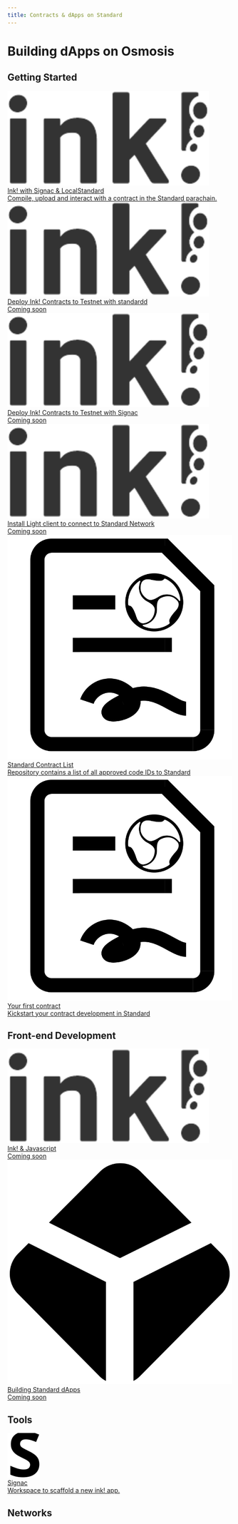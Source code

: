 ```yaml
---
title: Contracts & dApps on Standard
---
```

# Building dApps on Osmosis


## Getting Started
<div class="cards twoColumn" >

  <a href="cosmwasm-localosmosis.html" class="card">
    <img src="/img/ink.svg" class="filter-icon" />
    <div class="title">
     Ink! with Signac & LocalStandard
    </div>
    <div class="text">
      Compile, upload and interact with a contract in the Standard parachain.
    </div>
  </a>

  <a href="cosmwasm-testnet-manual.html" class="card">
    <img src="/img/ink.svg" class="filter-icon" />
    <div class="title">
    Deploy Ink! Contracts to Testnet with standardd
    </div>
    <div class="text">
      Coming soon
    </div>
  </a>

  <a href="cosmwasm-testnet.html" class="card"> 
    <img src="/img/ink.svg" class="filter-icon" />
    <div class="title">
    Deploy Ink! Contracts to Testnet with Signac
    </div>
    <div class="text">
      Coming soon
    </div>
  </a>

  <a href="cosmwasm-verify-contract.html" class="card">
    <img src="/img/ink.svg" class="filter-icon" />
    <div class="title">
    Install Light client to connect to Standard Network
    </div>
    <div class="text">
      Coming soon
    </div>
  </a>
  
  <a href="https://github.com/osmosis-labs/contract-list" class="card" target="_blank">
    <img src="/img/contract.svg" class="filter-icon" />
    <div class="title">
    Standard Contract List
    </div>
    <div class="text">
    Repository contains a list of all approved code IDs to Standard
    </div>
  </a>  
  
  <a href="https://docs.cosmwasm.com/docs/1.0/getting-started/intro" class="card" target="_blank">
    <img src="/img/contract.svg" class="filter-icon" />
    <div class="title">
     Your first contract
    </div>
    <div class="text">
     Kickstart your contract development in Standard 
    </div>
  </a>  
  

  
  
 </div>
 
 
 ## Front-end Development
 
  <div class="cards twoColumn" >
    <a href="javascript.html" class="card">
      <img src="/img/ink.svg" class="filter-icon" />
      <div class="title">
       Ink! & Javascript
      </div>
      <div class="text">
       Coming soon
      </div>
    </a>
 
   <a href="#" class="card">
      <img src="/img/dapps.svg" class="filter-icon" />
      <div class="title">
       Building Standard dApps
      </div>
      <div class="text">
       Coming soon
      </div>
    </a>  
 
   </div>

## Tools
 <div class="cards twoColumn" >

  <a href="/developing/tools/beaker/index.html" class="card">
    <img src="/img/signac.svg" class="filter-icon" />
    <div class="title">
    Signac
    </div>
    <div class="text">
      Workspace to scaffold a new ink! app.
    </div>
  </a>
  
 </div>


## Networks
